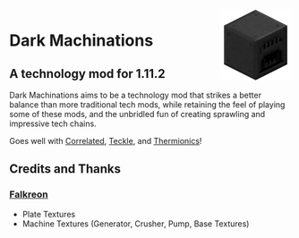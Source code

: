 <img src="src/main/resources/logo.png" height=128 width=128 align="right">

# Dark Machinations
## A technology mod for 1.11.2

Dark Machinations aims to be a technology mod that strikes a better balance than more traditional tech mods, while retaining the feel of playing some of these mods, and the unbridled fun of creating sprawling and impressive tech chains.

Goes well with [Correlated](https://github.com/elytra/Correlated), [Teckle](https://github.com/elytra/Teckle), and [Thermionics](https://github.com/elytra/Thermionics)!

## Credits and Thanks

### [Falkreon](https://github.com/Falkreon)
* Plate Textures
* Machine Textures (Generator, Crusher, Pump, Base Textures)
